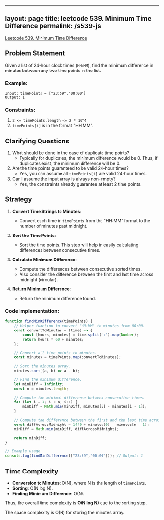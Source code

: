 
---
layout: page
title: leetcode 539. Minimum Time Difference
permalink: /s539-js
---
[Leetcode 539. Minimum Time Difference](https://algoadvance.github.io/algoadvance/l539)
## Problem Statement
Given a list of 24-hour clock times (`HH:MM`), find the minimum difference in minutes between any two time points in the list.

### Example:
```
Input: timePoints = ["23:59","00:00"]
Output: 1
```

### Constraints:
1. `2 <= timePoints.length <= 2 * 10^4`
2. `timePoints[i]` is in the format "HH:MM".

## Clarifying Questions
1. What should be done in the case of duplicate time points?
   - Typically for duplicates, the minimum difference would be 0. Thus, if duplicates exist, the minimum difference will be 0.
2. Are the time points guaranteed to be valid 24-hour times?
   - Yes, you can assume all `timePoints[i]` are valid 24-hour times.
3. Can I assume the input array is always non-empty?
   - Yes, the constraints already guarantee at least 2 time points.

## Strategy
1. **Convert Time Strings to Minutes**:
    - Convert each time in `timePoints` from the "HH:MM" format to the number of minutes past midnight.
   
2. **Sort the Time Points**:
    - Sort the time points. This step will help in easily calculating differences between consecutive times.
   
3. **Calculate Minimum Difference**:
    - Compute the differences between consecutive sorted times.
    - Also consider the difference between the first and last time across midnight (circular).
   
4. **Return Minimum Difference**:
    - Return the minimum difference found.

### Code Implementation:

```javascript
function findMinDifference(timePoints) {
    // Helper function to convert "HH:MM" to minutes from 00:00.
    const convertToMinutes = (time) => {
        const [hours, minutes] = time.split(':').map(Number);
        return hours * 60 + minutes;
    };

    // Convert all time points to minutes.
    const minutes = timePoints.map(convertToMinutes);

    // Sort the minutes array.
    minutes.sort((a, b) => a - b);

    // Find the minimum difference.
    let minDiff = Infinity;
    const n = minutes.length;

    // Compute the minimal difference between consecutive times.
    for (let i = 1; i < n; i++) {
        minDiff = Math.min(minDiff, minutes[i] - minutes[i - 1]);
    }

    // Compute the difference between the first and the last time across midnight.
    const diffAcrossMidnight = 1440 + minutes[0] - minutes[n - 1];
    minDiff = Math.min(minDiff, diffAcrossMidnight);

    return minDiff;
}

// Example usage:
console.log(findMinDifference(["23:59","00:00"])); // Output: 1
```

## Time Complexity
- **Conversion to Minutes**: O(N), where N is the length of `timePoints`.
- **Sorting**: O(N log N).
- **Finding Minimum Difference**: O(N).

Thus, the overall time complexity is **O(N log N)** due to the sorting step.

The space complexity is O(N) for storing the minutes array.